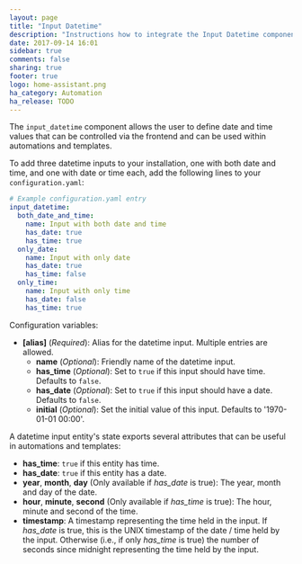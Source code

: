 ```yaml
---
layout: page
title: "Input Datetime"
description: "Instructions how to integrate the Input Datetime component into Home Assistant."
date: 2017-09-14 16:01
sidebar: true
comments: false
sharing: true
footer: true
logo: home-assistant.png
ha_category: Automation
ha_release: TODO
---
```


The `input_datetime` component allows the user to define date and time values that can be controlled via the frontend and can be used within automations and templates.

To add three datetime inputs to your installation, one with both date and time, and one with date or time each, add the following lines to your `configuration.yaml`:

```yaml
# Example configuration.yaml entry
input_datetime:
  both_date_and_time:
    name: Input with both date and time
    has_date: true
    has_time: true
  only_date:
    name: Input with only date
    has_date: true
    has_time: false
  only_time:
    name: Input with only time
    has_date: false
    has_time: true
```

Configuration variables:

- **[alias]** (*Required*): Alias for the datetime input. Multiple entries are allowed.
  - **name** (*Optional*): Friendly name of the datetime input.
  - **has_time** (*Optional*): Set to `true` if this input should have time. Defaults to `false`.
  - **has_date** (*Optional*): Set to `true` if this input should have a date. Defaults to `false`.
  - **initial** (*Optional*): Set the initial value of this input. Defaults to '1970-01-01 00:00'.

A datetime input entity's state exports several attributes that can be useful in automations and templates:

- **has_time**: `true` if this entity has time.
- **has_date**: `true` if this entity has a date.
- **year**, **month**, **day** (Only available if *has_date* is true): The year, month and day of the date.
- **hour**, **minute**, **second** (Only available if *has_time* is true): The hour, minute and second of the time.
- **timestamp**: A timestamp representing the time held in the input. If *has_date* is true, this is the UNIX timestamp of the date / time held by the input. Otherwise (i.e., if only *has_time* is true) the number of seconds since midnight representing the time held by the input.
